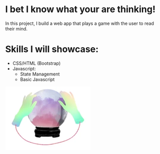 # I bet I know what your are thinking!
In this project, I build a web app that plays a game with the user to read their mind. 



# Skills I will showcase: 
 - CSS/HTML (Bootstrap)
 - Javascript: 
    - State Management
    - Basic Javascript

![](/img/fortuneTellerHandsAndBall.webp)

 